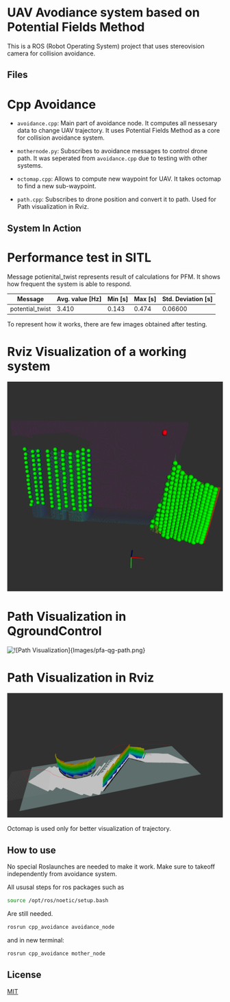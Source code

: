 # UAV Avodiance system based on Potential Fields Method

This is a ROS (Robot Operating System) project that uses stereovision camera for collision avoidance.

## Files

# Cpp Avoidance

- `avoidance.cpp`: Main part of avoidance node. It computes all nessesary data to change UAV trajectory. It uses Potential Fields Method as a core for collision avoidance system.   

- `mothernode.py`: Subscribes to avoidance messages to control drone path. It was seperated from `avoidance.cpp` due to testing with other systems.  

- `octomap.cpp`: Allows to compute new waypoint for UAV. It takes octomap to find a new sub-waypoint.  

- `path.cpp`: Subscribes to drone position and convert it to path. Used for Path visualization in Rviz.

  
## System In Action

# Performance test in SITL

Message potienital\_twist represents result of calculations for PFM. It shows how frequent the system is able to respond.

| **Message**         | **Avg. value [Hz]** | **Min [s]** | **Max [s]** | **Std. Deviation [s]** |
|---------------------|---------------------|-------------|-------------|------------------------|
| potential\_twist    | 3.410               | 0.143       | 0.474       | 0.06600                |

To represent how it works, there are few images obtained after testing. 

# Rviz Visualization of a working system

![Rviz Visualization ](https://github.com/Qubi0-0/avoidance-system/blob/main/Images/pointcloudgazeborviz-after.png)

# Path Visualization in QgroundControl

![!\[Path Visualization\]{Images/pfa-qg-path.png}](https://github.com/Qubi0-0/avoidance-system/blob/main/Images/pfa-qg-path.png)

# Path Visualization in Rviz

![!\[Rviz Visualization of working system\]{Images/pfa-rviz-path.png}](https://github.com/Qubi0-0/avoidance-system/blob/main/Images/pfa-rviz-path.png)

Octomap is used only for better visualization of trajectory.

## How to use

No special Roslaunches are needed to make it work. Make sure to takeoff independently from avoidance system. 

All ususal steps for ros packages such as 

```bash
source /opt/ros/noetic/setup.bash
``` 
Are still needed.

```bash
rosrun cpp_avoidance avoidance_node 
```

and in new terminal:

```bash
rosrun cpp_avoidance mother_node
```


## License

[MIT](https://choosealicense.com/licenses/mit/)
